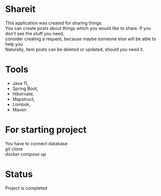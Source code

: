 # Shareit
This application was created for sharing things.  
You can create posts about things which you would like to share. If you don't see the stuff you need,   
consider creating a request, because maybe someone else will be able to help you    
Naturally, item posts can be deleted or updated, should you need it.  

# Tools
- Java 11, 
- Spring Boot, 
- Hibernate, 
- Mapstruct, 
- Lombok, 
- Maven

# For starting project
You have to connect database  
*git clone*  
*docker compose up*  

# Status
Project is completed
